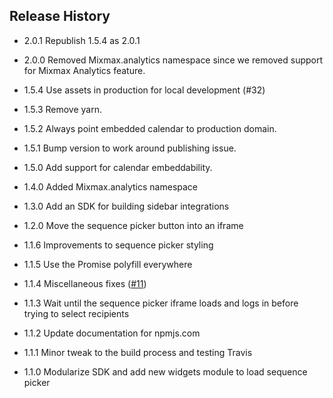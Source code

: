 ## Release History

* 2.0.1 Republish 1.5.4 as 2.0.1

* 2.0.0 Removed Mixmax.analytics namespace since we removed support for Mixmax Analytics feature.

* 1.5.4 Use assets in production for local development (#32)

* 1.5.3 Remove yarn.

* 1.5.2 Always point embedded calendar to production domain.

* 1.5.1 Bump version to work around publishing issue.

* 1.5.0 Add support for calendar embeddability.

* 1.4.0 Added Mixmax.analytics namespace

* 1.3.0 Add an SDK for building sidebar integrations

* 1.2.0 Move the sequence picker button into an iframe

* 1.1.6 Improvements to sequence picker styling

* 1.1.5 Use the Promise polyfill everywhere

* 1.1.4 Miscellaneous fixes ([#11](https://github.com/mixmaxhq/mixmax-sdk-js/pull/11))

* 1.1.3 Wait until the sequence picker iframe loads and logs in before trying to select recipients

* 1.1.2 Update documentation for npmjs.com

* 1.1.1 Minor tweak to the build process and testing Travis

* 1.1.0 Modularize SDK and add new widgets module to load sequence picker
